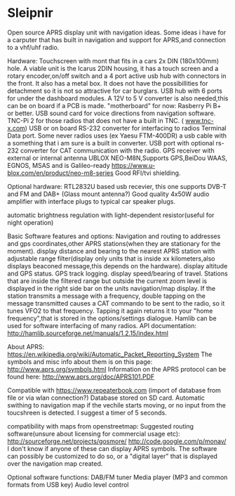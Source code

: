 # Sleipnir
Open source APRS display unit with navigation ideas.
Some ideas i have for a carputer that has built in navigation and
support for APRS,and connection to a vhf/uhf radio.

Hardware:
Touchscreen with mont that fits in a cars 2x DIN (180x100mm) hole.
A viable unit is the Icarus 2DIN housing, it has a touch screen and a
rotary encoder,on/off switch and a 4 port active usb hub with connectors
in the front. It also has a metal box. 
It does not have the possibillities for detachment so it is not so attractive for car burglars.
USB hub with 6 ports for under the dashboard modules.
A 12V to 5 V converter is also needed,this can be on board if a PCB is made.
"motherboard" for now:
Rasberry Pi B+ or better.
USB sound card for voice directions from navigation software.
TNC-Pi 2 for those radios that does not have a built in TNC.
( www.tnc-x.com)
USB or on board RS-232 converter for interfacing to radios Terminal Data
port. Some never radios uses (ex Yaesu FTM-400DR) a usb cable with a
something that i am sure is a built in converter.
USB port with optional rs-232 converter for CAT communication with the
radio.
GPS receiver with external or internal antenna
UBLOX NEO-M8N,Supports
GPS,BeiDou WAAS, EGNOS, MSAS and is Galileo-ready
https://www.u-blox.com/en/product/neo-m8-series
Good RFI/tvi shielding.

Optional hardware:
RTL2832U based usb recevier, this one supports DVB-T and FM and DAB+ (Glass mount antenna?)
Good quality 4x50W audio amplifier with interface plugs to typical car speaker plugs.

automatic brightness regulation with  light-dependent resistor(useful
for night operation)

Basic Software features and options:
Navigation and routing to addresses and gps coordinates,other APRS stations(when they are stationary for the moment).
display distance and bearing to the nearest APRS station
with adjustable range filter(display only units that is inside xx
kilometers,also displays beaconed message,this depends on the hardware).
display altitude and GPS status.
GPS track logging.
display speed/bearing of travel.
Stations that are inside the filtered range but outside the current zoom
level is displayed in the right side bar on the units navigation/map
display. If the station transmits a message with a frequency, double
tapping on the message transmitted causes a CAT commando to be sent to
the radio, so it tunes VFO2 to that frequency.
Tapping it again returns it to your "home frequency",that is stored in
the options/settings dialogue.
Hamlib can be used for software interfacing of many radios.
API documentation:
http://hamlib.sourceforge.net/manuals/1.2.15/index.html

About APRS:
https://en.wikipedia.org/wiki/Automatic_Packet_Reporting_System
The symbols and misc info about them is on this page:
http://www.aprs.org/symbols.html
Information on the APRS protocol can be found here:
http://www.aprs.org/doc/APRS101.PDF

Compatible with https://www.repeaterbook.com (import of database from
file or via wlan connection?) Database stored on SD card.
Automatic swithing to navigation map if the vechile starts moving, or no input from the toucshreen is detected. I suggest a timer of 5 seconds.

compatibility with maps from openstreetmap:
Suggested routing software(unsure about licensing for commercial usage etc):
http://sourceforge.net/projects/gosmore/
http://code.google.com/p/monav/
I don't know if anyone of these can display APRS symbols.
The software can possibly be customized to do so, or a "digital layer" that is displayed over the navigation map created.


Optional software functions:
DAB/FM tuner
Media player (MP3 and common formats from USB key)
Audio level control
